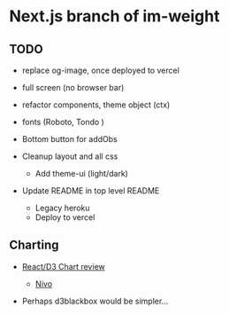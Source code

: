 # Next.js branch of im-weight

## TODO

- replace og-image, once deployed to vercel
- full screen (no browser bar)
- refactor components, theme object (ctx)
- fonts (Roboto, Tondo )
- Bottom button for addObs
- Cleanup layout and all css
  - Add theme-ui (light/dark)

- Update README in top level README
  - Legacy heroku
  - Deploy to vercel

## Charting

- [React/D3 Chart review](https://dev.to/giteden/top-5-react-chart-libraries-for-2020-1amb)
  - [Nivo](https://nivo.rocks/line/)

- Perhaps d3blackbox would be simpler...
